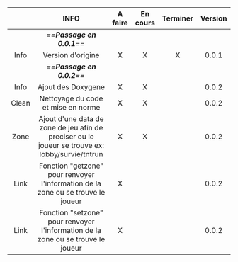 

|       |                                              INFO                                               | A faire | En cours | Terminer | Version |
| :---: | :---------------------------------------------------------------------------------------------: | :-----: | :------: | :------: | :-----: |
|       |                                   *==**Passage en 0.0.1**==*                                    |         |          |          |         |
| Info  |                                        Version d'origine                                        |    X    |    X     |    X     |  0.0.1  |
|       |                                   *==**Passage en 0.0.2**==*                                    |         |          |          |         |
| Info  |                                       Ajout des Doxygene                                        |    X    |    X     |          |  0.0.2  |
| Clean |                               Nettoyage du code et mise en norme                                |    X    |    X     |          |  0.0.2  |
| Zone  | Ajout d'une data de zone de jeu afin de preciser ou le joueur se trouve ex: lobby/survie/tntrun |    X    |    X     |          |  0.0.2  |
| Link  |        Fonction "getzone" pour renvoyer l'information de la zone ou se trouve le joueur         |    X    |          |          |  0.0.2  |
| Link  |        Fonction "setzone" pour renvoyer l'information de la zone ou se trouve le joueur         |    X    |          |          |  0.0.2  |
